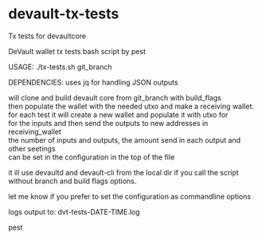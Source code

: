 # devault-tx-tests
Tx tests for devaultcore

DeVault wallet tx tests bash script by pest   

USAGE: ./tx-tests.sh git_branch    

DEPENDENCIES: uses jq for handling JSON outputs

will clone and build devault core from git_branch with build_flags   
then populate the wallet with the needed utxo and make a receiving wallet.   
for each test it will create a new wallet and populate it with utxo for   
for the inputs and then send the outputs to new addresses in receiving_wallet   
the number of inputs and outputs, the amount send in each output and other seetings   
can be set in the configuration in the top of the file   

it ill use devaultd and devault-cli from the local dir if you call the script without branch and build flags options.

 let me know if you prefer to set the configuration as commandline options   

 logs output to: dvt-tests-DATE-TIME.log   

 pest   
